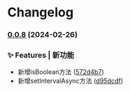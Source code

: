 # Changelog

### [0.0.8](https://github.com/loclink/tianjie/compare/v0.0.7...v0.0.8) (2024-02-26)


### ✨ Features | 新功能

* 新增isBoolean方法 ([572d4b7](https://github.com/loclink/tianjie/commit/572d4b7b3698f3aa62534ccd465ba12e6a4e5d92))
* 新增setIntervalAsync方法 ([d95dcdf](https://github.com/loclink/tianjie/commit/d95dcdf7aacfce75055c43e11e5cdc4757a67032))